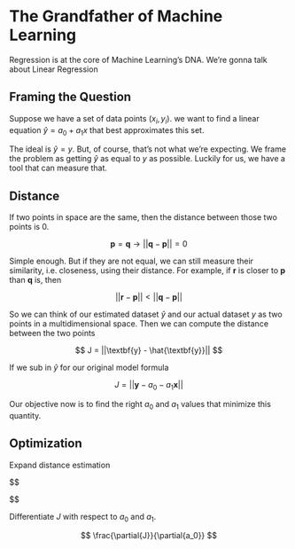 # The Grandfather of Machine Learning

Regression is at the core of Machine Learning’s DNA. We’re gonna talk about Linear Regression

## Framing the Question

Suppose we have a set of data points $(x_i, y_i)$. we want to find a linear equation $\hat{y} = a_0 + a_1 x$ that best approximates this set.

The ideal is $\hat{y} = y$. But, of course, that’s not what we’re expecting. We frame the problem as getting $\hat{y}$ as equal to $y$ as possible. Luckily for us, we have a tool that can measure that.

## Distance

If two points in space are the same, then the distance between those two points is 0.

$$
\textbf{p} = \textbf{q} \rightarrow ||\textbf{q} - \textbf{p}|| = 0
$$

Simple enough. But if they are not equal, we can still measure their similarity, i.e. closeness, using their distance.  For example, if $\textbf{r}$ is closer to $\textbf{p}$ than $\textbf{q}$ is, then

$$
||\textbf{r} - \textbf{p}|| < ||\textbf{q} - \textbf{p}||
$$

So we can think of our estimated dataset $\hat{y}$ and our actual dataset $y$ as two points in a multidimensional space. Then we can compute the distance between the two points

$$
J = ||\textbf{y} - \hat{\textbf{y}}||
$$

If we sub in $\hat{y}$ for our original model formula

$$
J = ||\textbf{y} - a_0 - a_1 \textbf{x}||
$$

Our objective now is to find the right $a_0$ and $a_1$ values that minimize this quantity.

## Optimization

Expand distance estimation

$$

$$

Differentiate $J$ with respect to $a_0$ and $a_1$. 

$$
\frac{\partial{J}}{\partial{a_0}}
$$